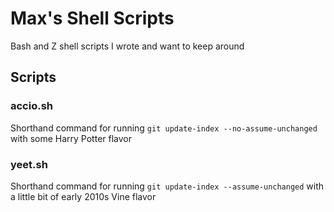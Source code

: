 # Max's Shell Scripts
Bash and Z shell scripts I wrote and want to keep around

## Scripts
### accio.sh
Shorthand command for running `git update-index --no-assume-unchanged` with some Harry Potter flavor

### yeet.sh
Shorthand command for running `git update-index --assume-unchanged` with a little bit of early 2010s Vine flavor
